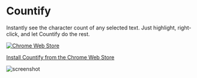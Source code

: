 # Countify

Instantly see the character count of any selected text. Just highlight, right-click, and let Countify do the rest.

[![Chrome Web Store](https://img.shields.io/chrome-web-store/v/dplamilbomiamifnblkbmgfllndfhjeh)](https://chrome.google.com/webstore/detail/countify/dplamilbomiamifnblkbmgfllndfhjeh)

[Install Countify from the Chrome Web Store]([https://chrome.google.com/webstore/detail/extension-name/extension-id](https://chromewebstore.google.com/detail/countify/dplamilbomiamifnblkbmgfllndfhjeh))

![screenshot](https://github.com/user-attachments/assets/31c4d6b4-f634-4f9f-a50b-de99d074a621)

